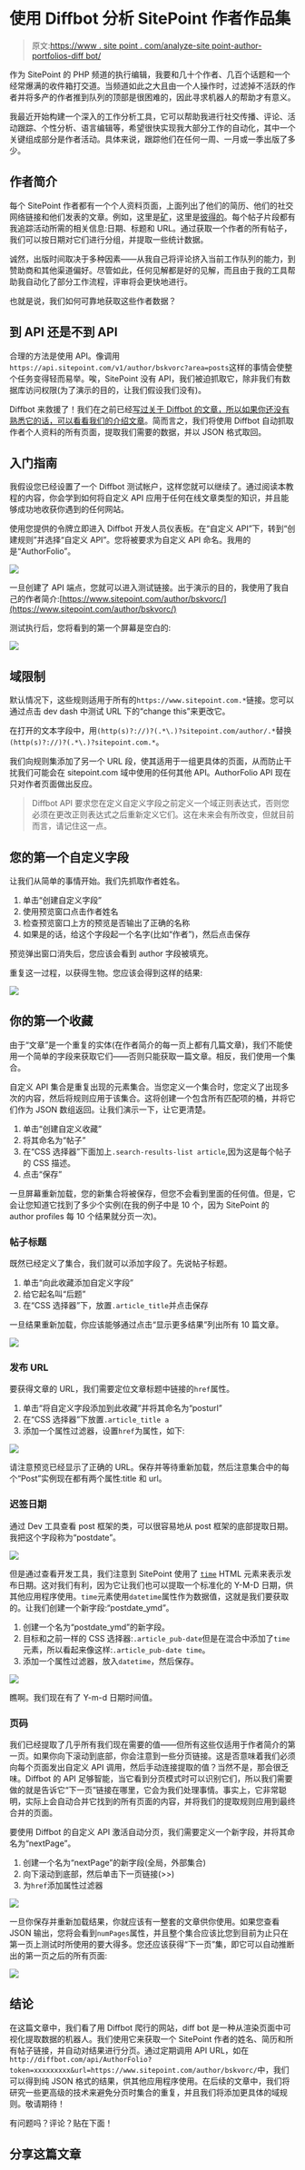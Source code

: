 # 使用 Diffbot 分析 SitePoint 作者作品集

> 原文:[https://www . site point . com/analyze-site point-author-portfolios-diff bot/](https://www.sitepoint.com/analyze-sitepoint-author-portfolios-diffbot/)

作为 SitePoint 的 PHP 频道的执行编辑，我要和几十个作者、几百个话题和一个经常爆满的收件箱打交道。当频道如此之大且由一个人操作时，过滤掉不活跃的作者并将多产的作者推到队列的顶部是很困难的，因此寻求机器人的帮助才有意义。

我最近开始构建一个深入的工作分析工具，它可以帮助我进行社交传播、评论、活动跟踪、个性分析、语言编辑等，希望很快实现我大部分工作的自动化，其中一个关键组成部分是作者活动。具体来说，跟踪他们在任何一周、一月或一季出版了多少。

## 作者简介

每个 SitePoint 作者都有一个个人资料页面，上面列出了他们的简历、他们的社交网络链接和他们发表的文章。例如，这里是[矿](https://www.sitepoint.com/author/bskvorc/)，这里是[彼得的](https://www.sitepoint.com/author/pnijssen/)。每个帖子片段都有我追踪活动所需的相关信息:日期、标题和 URL。通过获取一个作者的所有帖子，我们可以按日期对它们进行分组，并提取一些统计数据。

诚然，出版时间取决于多种因素——从我自己将评论挤入当前工作队列的能力，到赞助商和其他渠道偏好。尽管如此，任何见解都是好的见解，而且由于我的工具帮助我自动化了部分工作流程，评审将会更快地进行。

也就是说，我们如何可靠地获取这些作者数据？

## 到 API 还是不到 API

合理的方法是使用 API。像调用`https://api.sitepoint.com/v1/author/bskvorc?area=posts`这样的事情会使整个任务变得轻而易举。唉，SitePoint 没有 API，我们被迫抓取它，除非我们有数据库访问权限(为了演示的目的，让我们假设我们没有)。

Diffbot 来救援了！我们在之前已经[写过关于 Diffbot 的文章，所以如果你还没有熟悉它的话，可以看看我们的](https://www.sitepoint.com/blog/)[介绍文章](https://www.sitepoint.com/diffbot-crawling-visual-machine-learning/)。简而言之，我们将使用 Diffbot 自动抓取作者个人资料的所有页面，提取我们需要的数据，并以 JSON 格式取回。

## 入门指南

我假设您已经设置了一个 Diffbot 测试帐户，这样您就可以继续了。通过阅读本教程的内容，你会学到如何将自定义 API 应用于任何在线文章类型的知识，并且能够成功地收获你遇到的任何网站。

使用您提供的令牌立即进入 Diffbot 开发人员仪表板。在“自定义 API”下，转到“创建规则”并选择“自定义 API”。您将被要求为自定义 API 命名。我用的是“AuthorFolio”。

![](../Images/b17cede4926ff357604c12414ecd882d.png)

一旦创建了 API 端点，您就可以进入测试链接。出于演示的目的，我使用了我自己的作者简介:[https://www.sitepoint.com/author/bskvorc/](https://www.sitepoint.com/author/bskvorc/)

测试执行后，您将看到的第一个屏幕是空白的:

![](../Images/b6a18e6ad0412f738db40c8312e9340e.png)

## 域限制

默认情况下，这些规则适用于所有的`https://www.sitepoint.com.*`链接。您可以通过点击 dev dash 中测试 URL 下的“change this”来更改它。

在打开的文本字段中，用`(http(s)?://)?(.*\.)?sitepoint.com/author/.*`替换`(http(s)?://)?(.*\.)?sitepoint.com.*`。

我们向规则集添加了另一个 URL 段，使其适用于一组更具体的页面，从而防止干扰我们可能会在 sitepoint.com 域中使用的任何其他 API。AuthorFolio API 现在只对作者页面做出反应。

> Diffbot API 要求您在定义自定义字段之前定义一个域正则表达式，否则您必须在更改正则表达式之后重新定义它们。这在未来会有所改变，但就目前而言，请记住这一点。

## 您的第一个自定义字段

让我们从简单的事情开始。我们先抓取作者姓名。

1.  单击“创建自定义字段”
2.  使用预览窗口点击作者姓名
3.  检查预览窗口上方的预览是否输出了正确的名称
4.  如果是的话，给这个字段起一个名字(比如“作者”)，然后点击保存

预览弹出窗口消失后，您应该会看到 author 字段被填充。

重复这一过程，以获得生物。您应该会得到这样的结果:

![](../Images/9cd1c4851b317653e6c8613f2e79b2eb.png)

## 你的第一个收藏

由于“文章”是一个重复的实体(在作者简介的每一页上都有几篇文章)，我们不能使用一个简单的字段来获取它们——否则只能获取一篇文章。相反，我们使用一个集合。

自定义 API 集合是重复出现的元素集合。当您定义一个集合时，您定义了出现多次的内容，然后将规则应用于该集合。这将创建一个包含所有匹配项的桶，并将它们作为 JSON 数组返回。让我们演示一下，让它更清楚。

1.  单击“创建自定义收藏”
2.  将其命名为“帖子”
3.  在“CSS 选择器”下面加上`.search-results-list article`,因为这是每个帖子的 CSS 描述。
4.  点击“保存”

一旦屏幕重新加载，您的新集合将被保存，但您不会看到里面的任何值。但是，它会让您知道它找到了多少个实例(在我的例子中是 10 个，因为 SitePoint 的 author profiles 每 10 个结果就分页一次)。

### 帖子标题

既然已经定义了集合，我们就可以添加字段了。先说帖子标题。

1.  单击“向此收藏添加自定义字段”
2.  给它起名叫“后题”
3.  在“CSS 选择器”下，放置`.article_title`并点击保存

一旦结果重新加载，你应该能够通过点击“显示更多结果”列出所有 10 篇文章。

![](../Images/9b40b4f71697f16fcc4381cb977bd398.png)

### 发布 URL

要获得文章的 URL，我们需要定位文章标题中链接的`href`属性。

1.  单击“将自定义字段添加到此收藏”并将其命名为“posturl”
2.  在“CSS 选择器”下放置`.article_title a`
3.  添加一个属性过滤器，设置`href`为属性，如下:

![](../Images/715ee90e2a1be534ec734d1c355450a8.png)

请注意预览已经显示了正确的 URL。保存并等待重新加载，然后注意集合中的每个“Post”实例现在都有两个属性:title 和 url。

### 迟签日期

通过 Dev 工具查看 post 框架的类，可以很容易地从 post 框架的底部提取日期。我把这个字段称为“postdate”。

![](../Images/3cb93e1801c4d97103ff402511e372ff.png)

但是通过查看开发工具，我们注意到 SitePoint 使用了 [`time`](http://css-tricks.com/time-element/) HTML 元素来表示发布日期。这对我们有利，因为它让我们也可以提取一个标准化的 Y-M-D 日期，供其他应用程序使用。`time`元素使用`datetime`属性作为数据值，这就是我们要获取的。让我们创建一个新字段:“postdate_ymd”。

1.  创建一个名为“postdate_ymd”的新字段。
2.  目标和之前一样的 CSS 选择器:`.article_pub-date`但是在混合中添加了`time`元素，所以看起来像这样:`.article_pub-date time`。
3.  添加一个属性过滤器，放入`datetime`，然后保存。

![](../Images/d9a745cc0c128480852dd1a27a97ee17.png)

瞧啊。我们现在有了 Y-m-d 日期时间值。

### 页码

我们已经提取了几乎所有我们现在需要的值——但所有这些仅适用于作者简介的第一页。如果你向下滚动到底部，你会注意到一些分页链接。这是否意味着我们必须向每个页面发出自定义 API 调用，然后手动连接提取的值？当然不是，那会很乏味。Diffbot 的 API 足够智能，当它看到分页模式时可以识别它们，所以我们需要做的就是告诉它“下一页”链接在哪里，它会为我们处理事情。事实上，它非常聪明，实际上会自动合并它找到的所有页面的内容，并将我们的提取规则应用到最终合并的页面。

要使用 Diffbot 的自定义 API 激活自动分页，我们需要定义一个新字段，并将其命名为“nextPage”。

1.  创建一个名为“nextPage”的新字段(全局，外部集合)
2.  向下滚动到底部，然后单击下一页链接(>>)
3.  为`href`添加属性过滤器

![](../Images/c34ceb6ef9d1e47b8ce31c7fb010f9ed.png)

一旦你保存并重新加载结果，你就应该有一整套的文章供你使用。如果您查看 JSON 输出，您将会看到`numPages`属性，并且整个集合应该比您到目前为止只在第一页上测试时所使用的要大得多。您还应该获得“下一页”集，即它可以自动推断出的第一页之后的所有页面:

![](../Images/7d2c2705e202c27115f9c7014de08a5e.png)

## 结论

在这篇文章中，我们看了用 Diffbot 爬行的网站，diff bot 是一种从渲染页面中可视化提取数据的机器人。我们使用它来获取一个 SitePoint 作者的姓名、简历和所有帖子链接，并自动对结果进行分页。通过定期调用 API URL，如在`http://diffbot.com/api/AuthorFolio?token=xxxxxxxxx&url=https://www.sitepoint.com/author/bskvorc/`中，我们可以得到纯 JSON 格式的结果，供其他应用程序使用。在后续的文章中，我们将研究一些更高级的技术来避免分页时集合的重复，并且我们将添加更具体的域规则。敬请期待！

有问题吗？评论？贴在下面！

## 分享这篇文章